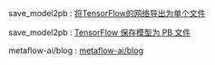 save_model2pb : [将TensorFlow的网络导出为单个文件](https://blog.csdn.net/encodets/article/details/54428456)

save_model2pb : [TensorFlow 保存模型为 PB 文件](https://zhuanlan.zhihu.com/p/32887066)

metaflow-ai/blog : [metaflow-ai/blog](https://github.com/metaflow-ai/blog/tree/master/tf-freeze)
